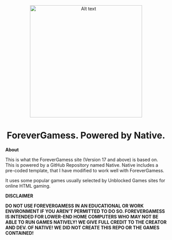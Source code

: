<div align=center> 
<img title="a title" alt="Alt text" src="nativess.png" height="350" /></div>

<h1 align=center> ForeverGamess. Powered by Native. </h1>

**About**

This is what the ForeverGamess site (Version 17 and above) is based on. This is powered by a GitHub Repository named Native. Native includes a pre-coded template, that I have modified to work well with ForeverGamess. 

It uses some popular games usually selected by Unblocked Games sites for online HTML gaming.

**DISCLAIMER**

**DO NOT USE FOREVERGAMESS IN AN EDUCATIONAL OR WORK ENVIRONMENT IF YOU AREN'T PERMITTED TO DO SO. FOREVERGAMESS IS INTENDED FOR LOWER-END HOME COMPUTERS WHO MAY NOT BE ABLE TO RUN GAMES NATIVELY! WE GIVE FULL CREDIT TO THE CREATOR AND DEV. OF NATIVE! WE DID NOT CREATE THIS REPO OR THE GAMES CONTAINED!**
